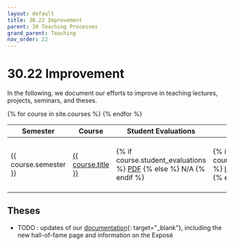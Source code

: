 ```yaml
---
layout: default
title: 30.22 Improvement
parent: 30 Teaching Processes
grand_parent: Teaching
nav_order: 22
---
```


# 30.22 Improvement

In the following, we document our efforts to improve in teaching lectures, projects, seminars, and theses.

<table>
  <thead>
    <tr>
      <th>Semester</th>
      <th>Course</th>
      <th>Student Evaluations</th>
      <th>Issue</th>
      <th>Status</th>
    </tr>
  </thead>
  <tbody>
    {% for course in site.courses %}
    <tr>
      <td>{{ course.semester }}</td>
      <td><a href="{{ site.baseurl }}{{ course.url }}">{{ course.title }}</a></td>
      <td>
        {% if course.student_evaluations %}
          <a href="{{ site.baseurl }}/assets/evaluations/{{ course.student_evaluations }}">PDF</a>
        {% else %}
          N/A
        {% endif %}
      </td>
      <td>
        {% if course.improvement_issue %}
          <a href="{{ course.improvement_issue }}" target="_blank">Issue</a>
        {% else %}
          N/A
        {% endif %}
      </td>
      <td>
        {% if course.improvement_status %}
          {{ course.improvement_status }}
        {% else %}
          N/A
        {% endif %}
      </td>
    </tr>
    {% endfor %}
  </tbody>
</table>


## Theses

- TODO : updates of our [documentation](https://github.com/digital-work-lab/theses/compare/772da059a...7d5e86c){: target="_blank"}, including the new hall-of-fame page and information on the Exposé
